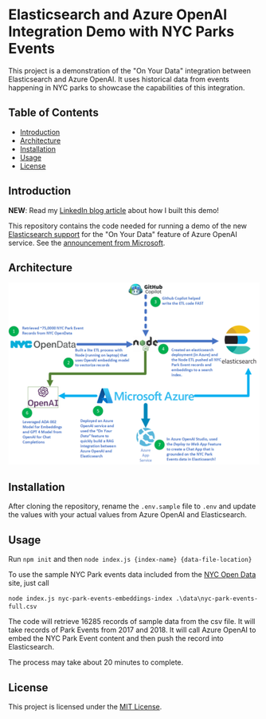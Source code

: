 # Elasticsearch and Azure OpenAI Integration Demo with NYC Parks Events

This project is a demonstration of the "On Your Data" integration between Elasticsearch and Azure OpenAI. It uses historical data from events happening in NYC parks to showcase the capabilities of this integration.

## Table of Contents

- [Introduction](#introduction)
- [Architecture](#architecture)
- [Installation](#installation)
- [Usage](#usage)
- [License](#license)

## Introduction

**NEW**: Read my [LinkedIn blog article](https://www.linkedin.com/pulse/how-i-built-ai-chatbot-elasticsearch-azure-3-hours-mike-liwae/?trackingId=817mTb30ShGbEexgWLvTsg%3D%3D) about how I built this demo!

This repository contains the code needed for running a demo of the new [Elasticsearch support](https://www.elastic.co/search-labs/blog/azure-openai-on-your-data-Elasticsearch-vector-database) for the "On Your Data" feature of Azure OpenAI service. See the [announcement from Microsoft](https://techcommunity.microsoft.com/t5/ai-azure-ai-services-blog/azure-openai-service-expands-quot-on-your-data-quot-with/ba-p/4097023).

## Architecture

![Project Architecture](./NYC%20Park%20Events%20High%20Level%20Architecture.png)

## Installation

After cloning the repository, rename the `.env.sample` file to `.env` and update the values with your actual values from Azure OpenAI and Elasticsearch. 

## Usage

Run `npm init` and then `node index.js {index-name} {data-file-location}`

To use the sample NYC Park events data included from the [NYC Open Data](https://opendata.cityofnewyork.us/) site, just call

```
node index.js nyc-park-events-embeddings-index .\data\nyc-park-events-full.csv
```

The code will retrieve 16285 records of sample data from the csv file. It will take records of Park Events from 2017 and 2018. It will call Azure OpenAI to embed the NYC Park Event content and then push the record into Elasticsearch. 

The process may take about 20 minutes to complete.

## License

This project is licensed under the [MIT License](LICENSE).
